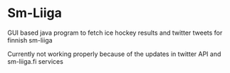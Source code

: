 Sm-Liiga
========

GUI based java program to fetch ice hockey results and twitter tweets for finnish sm-liiga

Currently not working properly because of the updates in twitter API and sm-liiga.fi services
